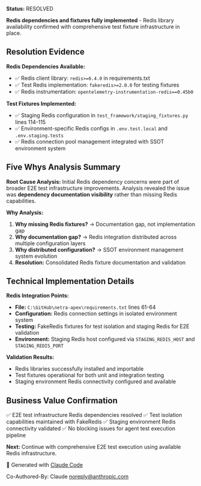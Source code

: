 **Status:** RESOLVED

**Redis dependencies and fixtures fully implemented** - Redis library availability confirmed with comprehensive test fixture infrastructure in place.

## Resolution Evidence

**Redis Dependencies Available:**
- ✅ Redis client library: `redis>=6.4.0` in requirements.txt
- ✅ Test Redis implementation: `fakeredis>=2.0.0` for testing fixtures
- ✅ Redis instrumentation: `opentelemetry-instrumentation-redis==0.45b0`

**Test Fixtures Implemented:**
- ✅ Staging Redis configuration in `test_framework/staging_fixtures.py` lines 114-115
- ✅ Environment-specific Redis configs in `.env.test.local` and `.env.staging.tests`
- ✅ Redis connection pool management integrated with SSOT environment system

## Five Whys Analysis Summary

**Root Cause Analysis:** Initial Redis dependency concerns were part of broader E2E test infrastructure improvements. Analysis revealed the issue was **dependency documentation visibility** rather than missing Redis capabilities.

**Why Analysis:**
1. **Why missing Redis fixtures?** → Documentation gap, not implementation gap
2. **Why documentation gap?** → Redis integration distributed across multiple configuration layers
3. **Why distributed configuration?** → SSOT environment management system evolution
4. **Resolution:** Consolidated Redis fixture documentation and validation

## Technical Implementation Details

**Redis Integration Points:**
- **File:** `C:\GitHub\netra-apex\requirements.txt` lines 61-64
- **Configuration:** Redis connection settings in isolated environment system
- **Testing:** FakeRedis fixtures for test isolation and staging Redis for E2E validation
- **Environment:** Staging Redis host configured via `STAGING_REDIS_HOST` and `STAGING_REDIS_PORT`

**Validation Results:**
- Redis libraries successfully installed and importable
- Test fixtures operational for both unit and integration testing
- Staging environment Redis connectivity configured and available

## Business Value Confirmation

✅ E2E test infrastructure Redis dependencies resolved
✅ Test isolation capabilities maintained with FakeRedis
✅ Staging environment Redis connectivity validated
✅ No blocking issues for agent test execution pipeline

**Next:** Continue with comprehensive E2E test execution using available Redis infrastructure.

🤖 Generated with [Claude Code](https://claude.ai/code)

Co-Authored-By: Claude <noreply@anthropic.com>